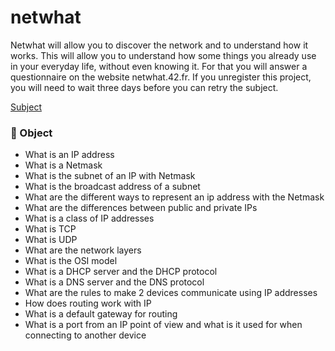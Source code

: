 # netwhat
Netwhat will allow you to discover the network and to understand how it works. This will allow you to understand how some things you already use in your everyday life, without even knowing it. For that you will answer a questionnaire on the website netwhat.42.fr. If you unregister this project, you will need to wait three days before you can retry the subject.

[Subject](https://cdn.intra.42.fr/pdf/pdf/10361/en.subject.pdf)

### 🎯 Object
- What is an IP address
- What is a Netmask
- What is the subnet of an IP with Netmask
- What is the broadcast address of a subnet
- What are the different ways to represent an ip address with the Netmask
- What are the differences between public and private IPs
- What is a class of IP addresses
- What is TCP
- What is UDP
- What are the network layers
- What is the OSI model
- What is a DHCP server and the DHCP protocol
- What is a DNS server and the DNS protocol
- What are the rules to make 2 devices communicate using IP addresses
- How does routing work with IP
- What is a default gateway for routing
- What is a port from an IP point of view and what is it used for when connecting to another device

